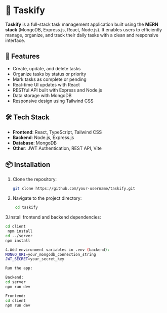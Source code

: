 # 📝 Taskify

**Taskify** is a full-stack task management application built using the **MERN stack** (MongoDB, Express.js, React, Node.js). It enables users to efficiently manage, organize, and track their daily tasks with a clean and responsive interface.

## 🚀 Features

- Create, update, and delete tasks  
- Organize tasks by status or priority  
- Mark tasks as complete or pending  
- Real-time UI updates with React  
- RESTful API built with Express and Node.js  
- Data storage with MongoDB  
- Responsive design using Tailwind CSS

## 🛠 Tech Stack

- **Frontend**: React, TypeScript, Tailwind CSS  
- **Backend**: Node.js, Express.js  
- **Database**: MongoDB  
- **Other**: JWT Authentication, REST API, Vite

## 📦 Installation

1. Clone the repository:
   ```bash
   git clone https://github.com/your-username/taskify.git

2. Navigate to the project directory:
   ```bash
    cd taskify

3.Install frontend and backend dependencies:
  ```bash
  cd client
   npm install
  cd ../server
  npm install

4.Add environment variables in .env (backend):
MONGO_URI=your_mongodb_connection_string
JWT_SECRET=your_secret_key

Run the app:

Backend:
cd server
npm run dev

Frontend:
cd client
npm run dev
